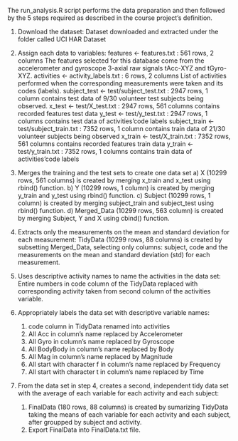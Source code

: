 The run_analysis.R script performs the data preparation and then followed by the 5 steps
required as described in the course project’s definition.

1. Download the dataset:
      Dataset downloaded and extracted under the folder called UCI HAR Dataset

2. Assign each data to variables: 
      features <- features.txt : 561 rows, 2 columns
          The features selected for this database come from the accelerometer and gyroscope
          3-axial raw signals tAcc-XYZ and tGyro-XYZ.
      activities <- activity_labels.txt : 6 rows, 2 columns
          List of activities performed when the corresponding measurements were taken and its 
          codes (labels).
      subject_test <- test/subject_test.txt : 2947 rows, 1 column
          contains test data of 9/30 volunteer test subjects being observed.
      x_test <- test/X_test.txt : 2947 rows, 561 columns
          contains recorded features test data
      y_test <- test/y_test.txt : 2947 rows, 1 columns
          contains test data of activities’code labels
      subject_train <- test/subject_train.txt : 7352 rows, 1 column
          contains train data of 21/30 volunteer subjects being observed
      x_train <- test/X_train.txt : 7352 rows, 561 columns
          contains recorded features train data
      y_train <- test/y_train.txt : 7352 rows, 1 columns
          contains train data of activities’code labels

3. Merges the training and the test sets to create one data set
      a) X (10299 rows, 561 columns) is created by merging x_train and x_test using 
         rbind() function.
      b) Y (10299 rows, 1 column) is created by merging y_train and y_test using 
         rbind() function.
      c) Subject (10299 rows, 1 column) is created by merging subject_train and
         subject_test using rbind() function.
      d) Merged_Data (10299 rows, 563 column) is created by merging Subject, 
         Y and X using cbind() function.

4. Extracts only the measurements on the mean and standard deviation for each measurement:
        TidyData (10299 rows, 88 columns) is created by subsetting Merged_Data, selecting
      only columns: subject, code and the measurements on the mean and standard deviation
      (std) for each measurement.

5. Uses descriptive activity names to name the activities in the data set:
        Entire numbers in code column of the TidyData replaced with corresponding activity 
      taken from second column of the activities variable.

6. Appropriately labels the data set with descriptive variable names:
      1. code column in TidyData renamed into activities
      2. All Acc in column’s name replaced by Accelerometer
      3. All Gyro in column’s name replaced by Gyroscope
      4. All BodyBody in column’s name replaced by Body
      5. All Mag in column’s name replaced by Magnitude
      6. All start with character f in column’s name replaced by Frequency
      7. All start with character t in column’s name replaced by Time

7. From the data set in step 4, creates a second, independent tidy data set with the average 
   of each variable for each activity and each subject:
      1. FinalData (180 rows, 88 columns) is created by sumarizing TidyData taking the means of
        each variable for each activity and each subject, after groupped by subject and
        activity.
      2. Export FinalData into FinalData.txt file.
